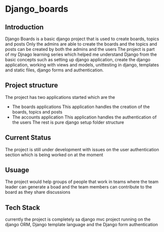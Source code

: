 # Django_boards

## Introduction
Django Boards is a basic django project that is used to create boards, topics and posts
Only the admins are able to create the boards and the topics and posts can be created by
both the admins and the users
The project is part of my Djnago learning series which helped me understand Django from the basic concepts such as setting up django application, create the django application, working with views and models, unittesting in django, templates and static files, django forms and authentication.

## Project structure
The project has two applications started which are the
* The boards applications
  This application handles the creation of the boards, topics and posts
* The accounts application
  This application handles the authentication of the users
The rest is pure django setup folder structure 

## Current Status
The project is still under development with issues on the user authentication section which is being worked on at the moment

## Usuage
The project would help groups of people that work in teams where the team leader can generate a boad and the team members can contribute to the board as they share discussions

## Tech Stack
currently the project is completely sa django mvc project running on the django ORM, Django template language and the Django form authentication
